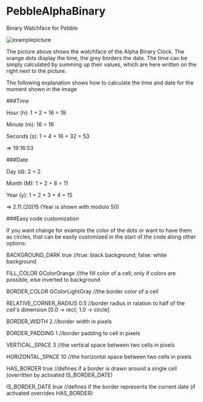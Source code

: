 # PebbleAlphaBinary
Binary Watchface for Pebble

![examplepicture](https://dl.dropboxusercontent.com/u/42389393/PebbleAlphaBinary/PebbleAlphaBinaryExample.jpg)

The picture above shows the watchface of the Alpha Binary Clock. The orange dots display the time, the grey borders the date.
The time can be simply calculated by summing up their values, which are here written on the right next to the picture.

The following explanation shows how to calculate the time and date for the moment shown in the image

###Time

Hour (h): 1 + 2 + 16 = 19

Minute (m): 16 = 16

Seconds (s): 1 + 4 + 16 + 32 = 53

=> 19:16:53


###Date

Day (d): 2 = 2

Month (M): 1 + 2 + 8 = 11

Year (y): 1 + 2 + 3 + 4 = 15

=> 2.11.(20)15 (Year is shown with modulo 50)


###Easy code customization

If you want change for example the color of the dots or want to have them as circles, that can be easily customized in the start of the code along other options:

BACKGROUND_DARK true //true: black background; false: white background

FILL_COLOR GColorOrange //the fill color of a cell; only if colors are possible, else inverted to background

BORDER_COLOR GColorLightGray //the border color of a cell

RELATIVE_CORNER_RADIUS 0.5 //border radius in ralation to half of the cell's dimension [0.0 -> rect; 1.0 -> circle]

BORDER_WIDTH 2 //border width in pixels

BORDER_PADDING 1 //border padding to cell in pixels

VERTICAL_SPACE 3 //the vertical space between two cells in pixels

HORIZONTAL_SPACE 10 //the horizontal space between two cells in pixels

HAS_BORDER true //defines if a border is drawn around a single cell (overritten by activated IS_BORDER_DATE)

IS_BORDER_DATE true //defines if the border represents the current date (if activated overrides HAS_BORDER)
 




